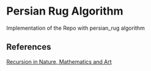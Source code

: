 # Persian Rug Algorithm

Implementation of the 
Repo with persian_rug algorithm


## References

[Recursion in Nature, Mathematics and Art](https://archive.bridgesmathart.org/2005/bridges2005-9.pdf)